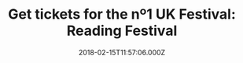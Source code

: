 ---
campaign-uuid: "c-29a8bd38-685c-418c-8e30-81c9408c0f4e"
type: "Event"
category: "Tickets"
date: "2018-02-15T11:57:06.000Z"
end-date: "2018-08-20T23:59:00.000Z"
disable-form: false
is_promoted: false
has_entry_page: false
title: "Get tickets for the nº1 UK Festival: Reading Festival"
competition-description: "The number one UK music festival is coming back, The Reading\
  \ Festival! and is taking place over August Bank Holiday Weekend! \r\nWe know that\
  \ you have been waiting patiently...  and now we can finally reveal some of the\
  \ headliners for the event of the year! Kendrick Lamar, Kings of Lion, Fall Out\
  \ Boy… and many more! We are just getting started! \r\n<p>Ready to secure the best\
  \ weekend of your summer?</p>"
banner-img: "https://assets.expresslyapp.com/asset-e88c4b1b-65f4-463b-9a76-b4604faa97b0.jpg"
logo-left-href: "https://www.tickx.co.uk/reading-festival-tickets/"
logo-left-image: "https://assets.expresslyapp.com/asset-a79b33ea-bebc-4cc2-8e55-c50b46231f24.jpg"
logo-left-title: "Tickx"
has-winner: false
country-restrictions:
- "GB"
---